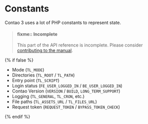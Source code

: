 
# Constants

Contao 3 uses a lot of PHP constants to represent state.

> #### fixme:: Incomplete
> This part of the API reference is incomplete. Please consider
> [contributing to the manual][1].

{% if false %}

* Mode (`TL_MODE`)
* Directories (`TL_ROOT` / `TL_PATH`)
* Entry point (`TL_SCRIPT`)
* Login status (`FE_USER_LOGGED_IN` / `BE_USER_LOGGED_IN`)
* Contao Version (`VERSION` / `BUILD`, `LONG_TERM_SUPPORT`)
* Logging (`TL_GENERAL`, `TL_CRON`, etc.)
* File paths (`TL_ASSETS_URL` / `TL_FILES_URL`)
* Request token (`REQUEST_TOKEN` / `BYPASS_TOKEN_CHECK`)

{% endif %}


[1]: https://github.com/contao/docs/blob/master/CONTRIBUTING.md
